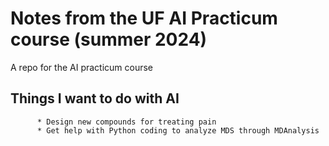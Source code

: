 # Notes from the UF AI Practicum course (summer 2024)
A repo for the AI practicum course

 ## Things I want to do with AI

          * Design new compounds for treating pain
          * Get help with Python coding to analyze MDS through MDAnalysis